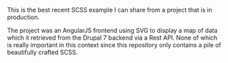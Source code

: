 This is the best recent SCSS example I can share from a project that is in production.

The project was an AngularJS frontend using SVG to display a map of data which it retrieved from the Drupal 7 backend via a Rest API.
None of which is really important in this context since this repository only contains a pile of beautifully crafted SCSS.
